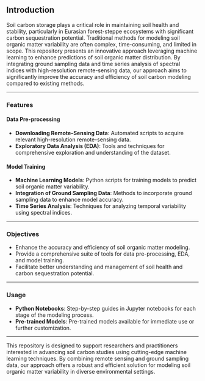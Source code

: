 ## Introduction

Soil carbon storage plays a critical role in maintaining soil health and stability, particularly in Eurasian forest-steppe ecosystems with significant carbon sequestration potential. Traditional methods for modeling soil organic matter variability are often complex, time-consuming, and limited in scope. This repository presents an innovative approach leveraging machine learning to enhance predictions of soil organic matter distribution. By integrating ground sampling data and time series analysis of spectral indices with high-resolution remote-sensing data, our approach aims to significantly improve the accuracy and efficiency of soil carbon modeling compared to existing methods.

---

### Features

#### Data Pre-processing
- **Downloading Remote-Sensing Data**: Automated scripts to acquire relevant high-resolution remote-sensing data.
- **Exploratory Data Analysis (EDA)**: Tools and techniques for comprehensive exploration and understanding of the dataset.

#### Model Training
- **Machine Learning Models**: Python scripts for training models to predict soil organic matter variability.
- **Integration of Ground Sampling Data**: Methods to incorporate ground sampling data to enhance model accuracy.
- **Time Series Analysis**: Techniques for analyzing temporal variability using spectral indices.

---

### Objectives

- Enhance the accuracy and efficiency of soil organic matter modeling.
- Provide a comprehensive suite of tools for data pre-processing, EDA, and model training.
- Facilitate better understanding and management of soil health and carbon sequestration potential.

---

### Usage

- **Python Notebooks**: Step-by-step guides in Jupyter notebooks for each stage of the modeling process.
- **Pre-trained Models**: Pre-trained models available for immediate use or further customization.

---

This repository is designed to support researchers and practitioners interested in advancing soil carbon studies using cutting-edge machine learning techniques. By combining remote sensing and ground sampling data, our approach offers a robust and efficient solution for modeling soil organic matter variability in diverse environmental settings.
